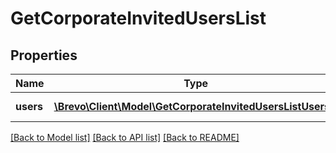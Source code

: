 # GetCorporateInvitedUsersList

## Properties
Name | Type | Description | Notes
------------ | ------------- | ------------- | -------------
**users** | [**\Brevo\Client\Model\GetCorporateInvitedUsersListUsers[]**](GetCorporateInvitedUsersListUsers.md) | Get invited users list | [optional] 

[[Back to Model list]](../../README.md#documentation-for-models) [[Back to API list]](../../README.md#documentation-for-api-endpoints) [[Back to README]](../../README.md)


